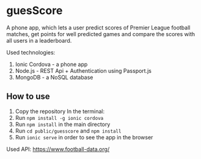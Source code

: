 # guesScore
A phone app, which lets a user predict scores of Premier League football matches, get points for well predicted games and compare the scores with all users in a leaderboard.

Used technologies:
1. Ionic Cordova - a phone app
2. Node.js - REST Api + Authentication using Passport.js
3. MongoDB - a NoSQL database

## How to use
1. Copy the repository
In the terminal:
2. Run `npm install -g ionic cordova`
3. Run `npm install` in the main directory
4. Run `cd public/guesscore` and `npm install`
5. Run `ionic serve` in order to see the app in the browser

Used API: https://www.football-data.org/
